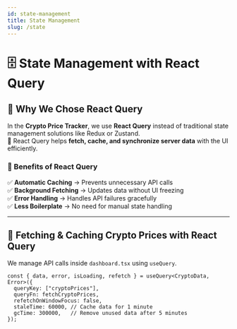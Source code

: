 ```yaml
---
id: state-management
title: State Management
slug: /state
---
```


# 🗄 State Management with React Query

## 📌 Why We Chose React Query

In the **Crypto Price Tracker**, we use **React Query** instead of traditional state management solutions like Redux or Zustand.  
📌 React Query helps **fetch, cache, and synchronize server data** with the UI efficiently.

### **🔹 Benefits of React Query**
✅ **Automatic Caching** → Prevents unnecessary API calls  
✅ **Background Fetching** → Updates data without UI freezing  
✅ **Error Handling** → Handles API failures gracefully  
✅ **Less Boilerplate** → No need for manual state handling  

---

## 🔄 **Fetching & Caching Crypto Prices with React Query**
We manage API calls inside `dashboard.tsx` using `useQuery`.

```tsx
const { data, error, isLoading, refetch } = useQuery<CryptoData, Error>({
  queryKey: ["cryptoPrices"],
  queryFn: fetchCryptoPrices,
  refetchOnWindowFocus: false,
  staleTime: 60000, // Cache data for 1 minute
  gcTime: 300000,   // Remove unused data after 5 minutes
});
